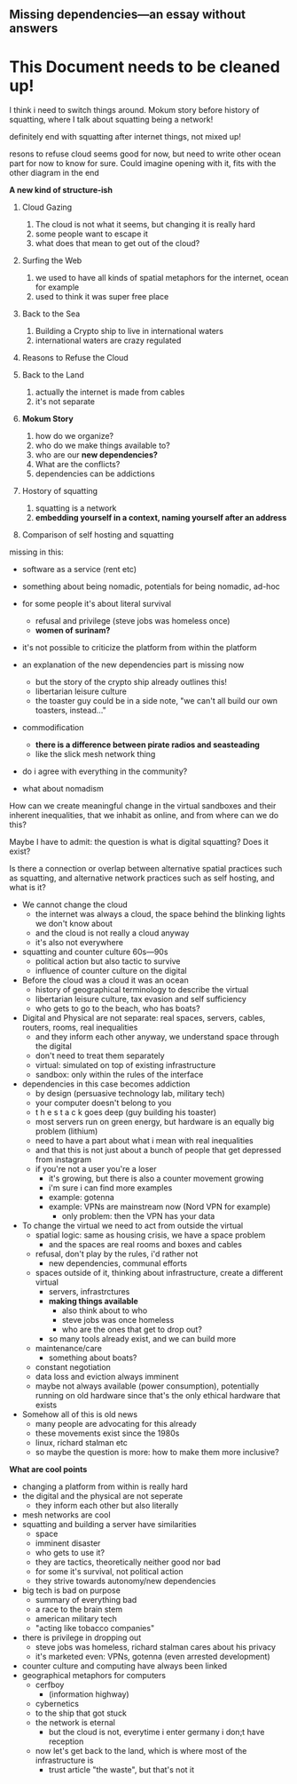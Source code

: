 ## Missing dependencies—an essay without answers



# This Document needs to be cleaned up!



I think i need to switch things around. Mokum story before history of squatting, where I talk about squatting being a network!

definitely end with squatting after internet things, not mixed up!

resons to refuse cloud seems good for now, but need to write other ocean part for now to know for sure. Could imagine opening with it, fits with the other diagram in the end





**A new kind of structure-ish**

1. Cloud Gazing
   1. The cloud is not what it seems, but changing it is really hard
   2. some people want to escape it
   3. what does that mean to get out of the cloud?
2. Surfing the Web
   1. we used to have all kinds of spatial metaphors for the internet, ocean for example
   2. used to think it was super free place
3. Back to the Sea
   1. Building a Crypto ship to live in international waters
   2. international waters are crazy regulated
4. Reasons to Refuse the Cloud
5. Back to the Land
   1. actually the internet is made from cables
   2. it's not separate
6. **Mokum Story**
   1. how do we organize?
   2. who do we make things available to?
   3. who are our **new dependencies?**
   4. What are the conflicts?
   5. dependencies can be addictions
7. Hostory of squatting
   1. squatting is a network
   2. **embedding yourself in a context, naming yourself after an address**

8. Comparison of self hosting and squatting







missing in this:

- software as a service (rent etc)

- something about being nomadic, potentials for being nomadic, ad-hoc

- for some people it's about literal survival
  - refusal and privilege (steve jobs was homeless once)
  - **women of surinam?**
- it's not possible to criticize the platform from within the platform
- an explanation of the new dependencies part is missing now
  - but the story of the crypto ship already outlines this!
  - libertarian leisure culture
  - the toaster guy could be in a side note, "we can't all build our own toasters, instead..."
- commodification
  - **there is a difference between pirate radios and seasteading**
  - like the slick mesh network thing
- do i agree with everything in the community?
- what about nomadism













How can we create meaningful change in the virtual sandboxes and their inherent inequalities, that we inhabit as online, and from where can we do this?

Maybe I have to admit: the question is what is digital squatting? Does it exist?

Is there a connection or overlap between alternative spatial practices such as squatting, and alternative network practices such as self hosting, and what is it?



- We cannot change the cloud
  - the internet was always a cloud, the space behind the blinking lights we don't know about
  - and the cloud is not really a cloud anyway
  - it's also not everywhere
- squatting and counter culture 60s—90s
  - political action but also tactic to survive
  - influence of counter culture on the digital
- Before the cloud was a cloud it was an ocean
  - history of geographical terminology to describe the virtual
  - libertarian leisure culture, tax evasion and self sufficiency
  - who gets to go to the beach, who has boats?
- Digital and Physical are not separate: real spaces, servers, cables, routers, rooms, real inequalities
  - and they inform each other anyway, we understand space through the digital
  - don't need to treat them separately
  - virtual: simulated on top of existing infrastructure
  - sandbox: only within the rules of the interface
- dependencies in this case becomes addiction
  - by design (persuasive technology lab, military tech)
  - your computer doesn't belong to you
  - t h e   s t a c k   goes deep (guy building his toaster)
  - most servers run on green energy, but hardware is an equally big problem (lithium)
  - need to have a part about what i mean with real inequalities
  - and that this is not just about a bunch of people that get depressed from instagram
  - if you're not a user you're a loser
    - it's growing, but there is also a counter movement growing
    - i'm sure i can find more examples
    - example: gotenna
    - example: VPNs are mainstream now (Nord VPN for example)
      - only problem: then the VPN has your data
- To change the virtual we need to act from outside the virtual
  - spatial logic: same as housing crisis, we have a space problem
    - and the spaces are real rooms and boxes and cables
  - refusal, don't play by the rules, i'd rather not
    - new dependencies, communal efforts
  - spaces outside of it, thinking about infrastructure, create a different virtual
    - servers, infrastrctures
    - **making things available**
      - also think about to who
      - steve jobs was once homeless
      - who are the ones that get to drop out?
    - so many tools already exist, and we can build more
  - maintenance/care
    - something about boats?
  - constant negotiation
  - data loss and eviction always imminent
  - maybe not always available (power consumption), potentially running on old hardware since that's the only ethical hardware that exists
- Somehow all of this is old news
  - many people are advocating for this already
  - these movements exist since the 1980s
  - linux, richard stalman etc
  - so maybe the question is more: how to make them more inclusive?



**What are cool points**

- changing a platform from within is really hard
- the digital and the physical are not seperate
  - they inform each other but also literally
- mesh networks are cool
- squatting and building a server have similarities
  - space
  - imminent disaster
  - who gets to use it?
  - they are tactics, theoretically neither good nor bad
  - for some it's survival, not political action
  - they strive towards autonomy/new dependencies
- big tech is bad on purpose
  - summary of everything bad
  - a race to the brain stem
  - american military tech
  - "acting like tobacco companies"
- there is privilege in dropping out
  - steve jobs was homeless, richard stalman cares about his privacy
  - it's marketed even: VPNs, gotenna (even arrested development)
- counter culture and computing have always been linked
- geographical metaphors for computers
  - cerfboy
    - (information highway)
  - cybernetics
  - to the ship that got stuck
  - the network is eternal
    - but the cloud is not, everytime i enter germany i don;t have reception
  - now let's get back to the land, which is where most of the infrastructure is
    - trust article "the waste", but that's not it